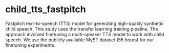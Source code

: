 # child_tts_fastpitch
Fastpitch text-to-speech (TTS) model for generating high-quality synthetic child speech. This study uses the transfer learning training pipeline. The approach involved finetuning a multi-speaker TTS model to work with child speech. We use the publicly available MyST dataset (55 hours) for our finetuning experiments. 
